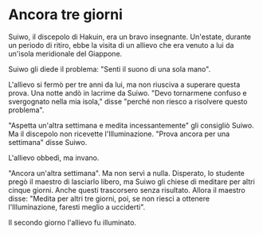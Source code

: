 # Ancora tre giorni

Suiwo, il discepolo di Hakuin, era un bravo insegnante. Un'estate, durante un periodo di ritiro, ebbe la visita di un allievo che era venuto a lui da un'isola meridionale del Giappone.

Suiwo gli diede il problema: "Senti il suono di una sola mano".

L'allievo si fermò per tre anni da lui, ma non riusciva a superare questa prova. Una notte andò in lacrime da Suiwo. "Devo tornarmene confuso e svergognato nella mia isola," disse "perché non riesco a risolvere questo problema".

"Aspetta un'altra settimana e medita incessantemente" gli consigliò Suiwo. Ma il discepolo non ricevette l'Illuminazione. "Prova ancora per una settimana" disse Suiwo.

L'allievo obbedì, ma invano.

"Ancora un'altra settimana". Ma non servì a nulla. Disperato, lo studente pregò il maestro di lasciarlo libero, ma Suiwo gli chiese di meditare per altri cinque giorni. Anche questi trascorsero senza risultato. Allora il maestro disse: "Medita per altri tre giorni, poi, se non riesci a ottenere l'Illuminazione, faresti meglio a ucciderti".

Il secondo giorno l'allievo fu illuminato.